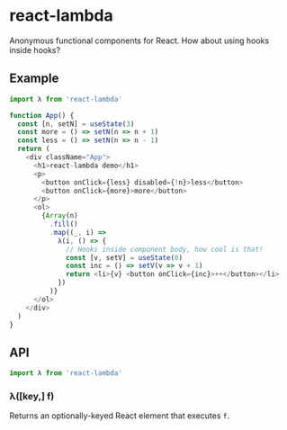 # react-lambda

Anonymous functional components for React. How about using hooks inside hooks?

## Example

<!-- prettier-ignore-start -->

```js
import λ from 'react-lambda'

function App() {
  const [n, setN] = useState(3)
  const more = () => setN(n => n + 1)
  const less = () => setN(n => n - 1)
  return (
    <div className="App">
      <h1>react-lambda demo</h1>
      <p>
        <button onClick={less} disabled={!n}>less</button>
        <button onClick={more}>more</button>
      </p>
      <ol>
        {Array(n)
          .fill()
          .map((_, i) =>
            λ(i, () => {
              // Hooks inside component body, how cool is that!
              const [v, setV] = useState(0)
              const inc = () => setV(v => v + 1)
              return <li>{v} <button onClick={inc}>++</button></li>
            })
          )}
      </ol>
    </div>
  )
}
```

<!-- prettier-ignore-end -->

## API

```js
import λ from 'react-lambda'
```

### λ([key,] f)

Returns an optionally-keyed React element that executes `f`.
